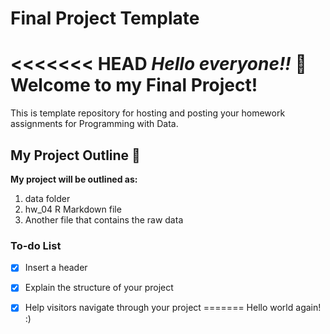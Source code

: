 <!-- Good work! Just a few comments below. -->

# Final Project Template

<<<<<<< HEAD
***Hello everyone!!*** :hear_no_evil:
Welcome to my **Final Project**! 
=======

This is template repository for hosting and posting your homework assignments for Programming with Data.


## My Project Outline :information_desk_person:
**My project will be outlined as:**
1. data folder
2. hw_04 R Markdown file
3. Another file that contains the raw data 


### To-do List
- [x] Insert a header
- [x] Explain the structure of your project 
- [x] Help visitors navigate through your project
=======
Hello world again! :)


